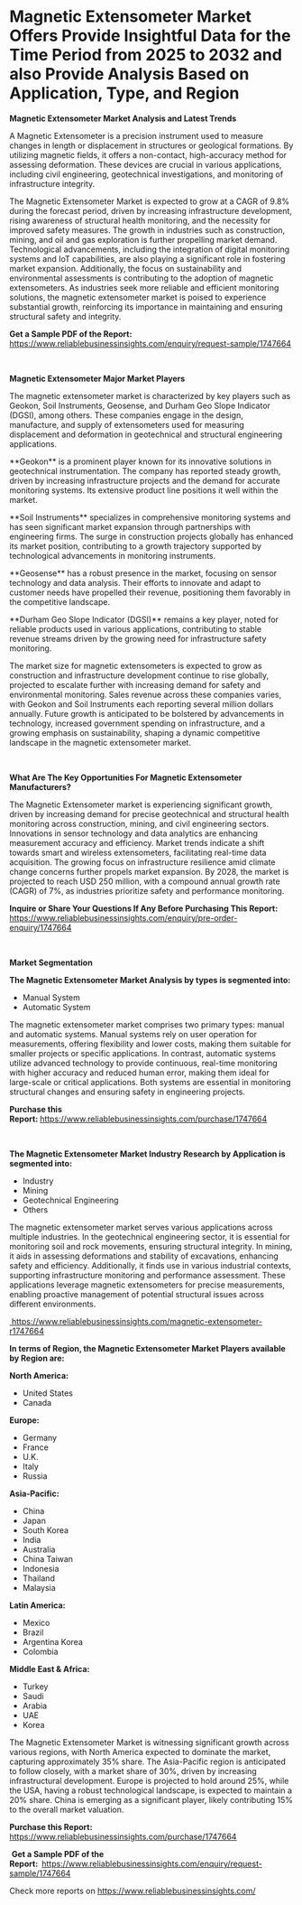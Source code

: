 <p><h1>Magnetic Extensometer Market Offers Provide Insightful Data for the Time Period from 2025 to 2032 and also Provide Analysis Based on Application, Type, and Region</h1></p><p><strong>Magnetic Extensometer Market Analysis and Latest Trends</strong></p>
<p><p>A Magnetic Extensometer is a precision instrument used to measure changes in length or displacement in structures or geological formations. By utilizing magnetic fields, it offers a non-contact, high-accuracy method for assessing deformation. These devices are crucial in various applications, including civil engineering, geotechnical investigations, and monitoring of infrastructure integrity.</p><p>The Magnetic Extensometer Market is expected to grow at a CAGR of 9.8% during the forecast period, driven by increasing infrastructure development, rising awareness of structural health monitoring, and the necessity for improved safety measures. The growth in industries such as construction, mining, and oil and gas exploration is further propelling market demand. Technological advancements, including the integration of digital monitoring systems and IoT capabilities, are also playing a significant role in fostering market expansion. Additionally, the focus on sustainability and environmental assessments is contributing to the adoption of magnetic extensometers. As industries seek more reliable and efficient monitoring solutions, the magnetic extensometer market is poised to experience substantial growth, reinforcing its importance in maintaining and ensuring structural safety and integrity.</p></p>
<p><strong>Get a Sample PDF of the Report:&nbsp;</strong> <a href="https://www.reliablebusinessinsights.com/enquiry/request-sample/1747664?utm_campaign=3043&utm_medium=2&utm_source=Github&utm_content=ia&utm_term=10042025&utm_id=magnetic-extensometer">https://www.reliablebusinessinsights.com/enquiry/request-sample/1747664</a></p>
<p>&nbsp;</p>
<p><strong>Magnetic Extensometer Major Market Players</strong></p>
<p><p>The magnetic extensometer market is characterized by key players such as Geokon, Soil Instruments, Geosense, and Durham Geo Slope Indicator (DGSI), among others. These companies engage in the design, manufacture, and supply of extensometers used for measuring displacement and deformation in geotechnical and structural engineering applications.</p><p>**Geokon** is a prominent player known for its innovative solutions in geotechnical instrumentation. The company has reported steady growth, driven by increasing infrastructure projects and the demand for accurate monitoring systems. Its extensive product line positions it well within the market.</p><p>**Soil Instruments** specializes in comprehensive monitoring systems and has seen significant market expansion through partnerships with engineering firms. The surge in construction projects globally has enhanced its market position, contributing to a growth trajectory supported by technological advancements in monitoring instruments.</p><p>**Geosense** has a robust presence in the market, focusing on sensor technology and data analysis. Their efforts to innovate and adapt to customer needs have propelled their revenue, positioning them favorably in the competitive landscape.</p><p>**Durham Geo Slope Indicator (DGSI)** remains a key player, noted for reliable products used in various applications, contributing to stable revenue streams driven by the growing need for infrastructure safety monitoring.</p><p>The market size for magnetic extensometers is expected to grow as construction and infrastructure development continue to rise globally, projected to escalate further with increasing demand for safety and environmental monitoring. Sales revenue across these companies varies, with Geokon and Soil Instruments each reporting several million dollars annually. Future growth is anticipated to be bolstered by advancements in technology, increased government spending on infrastructure, and a growing emphasis on sustainability, shaping a dynamic competitive landscape in the magnetic extensometer market.</p></p>
<p>&nbsp;</p>
<p><strong>What Are The Key Opportunities For Magnetic Extensometer Manufacturers?</strong></p>
<p><p>The Magnetic Extensometer market is experiencing significant growth, driven by increasing demand for precise geotechnical and structural health monitoring across construction, mining, and civil engineering sectors. Innovations in sensor technology and data analytics are enhancing measurement accuracy and efficiency. Market trends indicate a shift towards smart and wireless extensometers, facilitating real-time data acquisition. The growing focus on infrastructure resilience amid climate change concerns further propels market expansion. By 2028, the market is projected to reach USD 250 million, with a compound annual growth rate (CAGR) of 7%, as industries prioritize safety and performance monitoring.</p></p>
<p><strong>Inquire or Share Your Questions If Any Before Purchasing This Report:</strong> <a href="https://www.reliablebusinessinsights.com/enquiry/pre-order-enquiry/1747664?utm_campaign=3043&utm_medium=2&utm_source=Github&utm_content=ia&utm_term=10042025&utm_id=magnetic-extensometer">https://www.reliablebusinessinsights.com/enquiry/pre-order-enquiry/1747664</a></p>
<p>&nbsp;</p>
<p><strong>Market Segmentation</strong></p>
<p><strong>The Magnetic Extensometer Market Analysis by types is segmented into:</strong></p>
<p><ul><li>Manual System</li><li>Automatic System</li></ul></p>
<p><p>The magnetic extensometer market comprises two primary types: manual and automatic systems. Manual systems rely on user operation for measurements, offering flexibility and lower costs, making them suitable for smaller projects or specific applications. In contrast, automatic systems utilize advanced technology to provide continuous, real-time monitoring with higher accuracy and reduced human error, making them ideal for large-scale or critical applications. Both systems are essential in monitoring structural changes and ensuring safety in engineering projects.</p></p>
<p><strong>Purchase this Report:&nbsp;</strong><a href="https://www.reliablebusinessinsights.com/purchase/1747664?utm_campaign=3043&utm_medium=2&utm_source=Github&utm_content=ia&utm_term=10042025&utm_id=magnetic-extensometer">https://www.reliablebusinessinsights.com/purchase/1747664</a></p>
<p>&nbsp;</p>
<p><strong>The Magnetic Extensometer Market Industry Research by Application is segmented into:</strong></p>
<p><ul><li>Industry</li><li>Mining</li><li>Geotechnical Engineering</li><li>Others</li></ul></p>
<p><p>The magnetic extensometer market serves various applications across multiple industries. In the geotechnical engineering sector, it is essential for monitoring soil and rock movements, ensuring structural integrity. In mining, it aids in assessing deformations and stability of excavations, enhancing safety and efficiency. Additionally, it finds use in various industrial contexts, supporting infrastructure monitoring and performance assessment. These applications leverage magnetic extensometers for precise measurements, enabling proactive management of potential structural issues across different environments.</p></p>
<p><a href="https://www.reliablebusinessinsights.com/magnetic-extensometer-r1747664?utm_campaign=3043&utm_medium=2&utm_source=Github&utm_content=ia&utm_term=10042025&utm_id=magnetic-extensometer">&nbsp;https://www.reliablebusinessinsights.com/magnetic-extensometer-r1747664</a></p>
<p><strong>In terms of Region, the Magnetic Extensometer Market Players available by Region are:</strong></p>
<p>
    <p> <strong> North America: </strong>
        <ul>
            <li>United States</li>
            <li>Canada</li>
        </ul>
        </p> 
    <p> <strong> Europe: </strong>
        <ul>
            <li>Germany</li>
            <li>France</li>
            <li>U.K.</li>
            <li>Italy</li>
            <li>Russia</li>
        </ul>
        </p> 
    <p> <strong> Asia-Pacific: </strong>
        <ul>
            <li>China</li>
            <li>Japan</li>
            <li>South Korea</li>
            <li>India</li>
            <li>Australia</li>
            <li>China Taiwan</li>
            <li>Indonesia</li>
            <li>Thailand</li>
            <li>Malaysia</li>
        </ul>
        </p> 
    <p> <strong> Latin America: </strong>
        <ul>
            <li>Mexico</li>
            <li>Brazil</li>
            <li>Argentina Korea</li>
            <li>Colombia</li>
        </ul>
        </p> 
    <p> <strong> Middle East & Africa: </strong>
        <ul>
            <li>Turkey</li>
            <li>Saudi</li>
            <li>Arabia</li>
            <li>UAE</li>
            <li>Korea</li>
        </ul>
    </p>
    </p>
<p><p>The Magnetic Extensometer Market is witnessing significant growth across various regions, with North America expected to dominate the market, capturing approximately 35% share. The Asia-Pacific region is anticipated to follow closely, with a market share of 30%, driven by increasing infrastructural development. Europe is projected to hold around 25%, while the USA, having a robust technological landscape, is expected to maintain a 20% share. China is emerging as a significant player, likely contributing 15% to the overall market valuation.</p></p>
<p><strong>Purchase this Report: </strong><a href="https://www.reliablebusinessinsights.com/purchase/1747664?utm_campaign=3043&utm_medium=2&utm_source=Github&utm_content=ia&utm_term=10042025&utm_id=magnetic-extensometer">https://www.reliablebusinessinsights.com/purchase/1747664</a></p>
<p>&nbsp;<strong>Get a Sample PDF of the Report:&nbsp;&nbsp;</strong><a href="https://www.reliablebusinessinsights.com/enquiry/request-sample/1747664?utm_campaign=3043&utm_medium=2&utm_source=Github&utm_content=ia&utm_term=10042025&utm_id=magnetic-extensometer">https://www.reliablebusinessinsights.com/enquiry/request-sample/1747664</a></p>
<p><strong></strong></p>
<p>Check more reports on <a href="https://www.reliablebusinessinsights.com/?utm_campaign=3043&utm_medium=2&utm_source=Github&utm_content=ia&utm_term=10042025&utm_id=magnetic-extensometer">https://www.reliablebusinessinsights.com/</a></p>